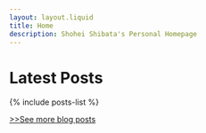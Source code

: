 ```yaml
---
layout: layout.liquid
title: Home
description: Shohei Shibata's Personal Homepage
---
```


# Latest Posts

{% include posts-list %}

<div class="links-container">
  <a href="/blog">>>See more blog posts</a>
</div>
